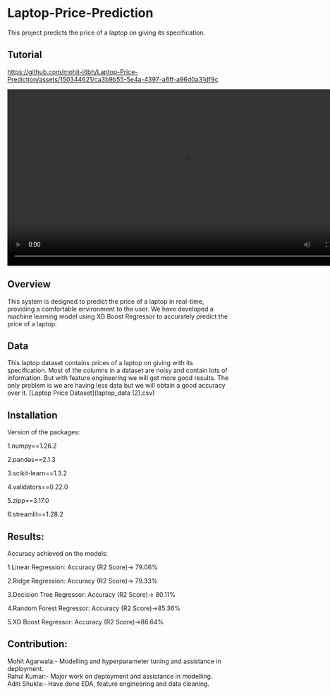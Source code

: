 # Laptop-Price-Prediction

This project predicts the price of a laptop on giving its specification.


## Tutorial



https://github.com/mohit-iitbh/Laptop-Price-Prediction/assets/150344621/ca3b9b55-5e4a-4397-a6ff-a96d0a31df9c




<video width="800" height="400" controls autoplay loop>
  <source src="Laptop_price_prediction.mp4" type="video/mp4">
  Your browser does not support the video tag.
</video>

## Overview
This system is designed to predict the price of a laptop in real-time, providing a comfortable environment to the user. We have developed a machine learning model using XG Boost Regressor to accurately predict the price of a laptop. 

## Data
This laptop dataset contains prices of a laptop on giving with its specification. Most of the columns in a dataset are noisy and contain lots of information. But with feature engineering we will get more good results. The only problem is we are having less data but we will obtain a good accuracy over it.
[Laptop Price Dataset](laptop_data (2).csv)

## Installation 
Version of the packages:<p>
1.numpy==1.26.2<p>
2.pandas==2.1.3<p>
3.scikit-learn==1.3.2<p>
4.validators==0.22.0<p>
5.zipp==3.17.0<p>
6.streamlit==1.28.2<p>

## Results:
Accuracy achieved on the models:<p>
1.Linear Regression: Accuracy (R2 Score)-> 79.06% <p>
2.Ridge Regression: Accuracy (R2 Score)-> 79.33%<p>
3.Decision Tree Regressor: Accuracy (R2 Score)-> 80.11%<p>
4.Random Forest Regressor: Accuracy (R2 Score)->85.36%<p>
5.XG Boost Regressor: Accuracy (R2 Score)->86.64%<p>

## Contribution:
Mohit Agarwala:- Modelling and hyperparameter tuning and assistance in deployment.<br />
Rahul Kumar:- Major work on deployment and assistance in modelling.<br />
Aditi Shukla:- Have done EDA, feature engineering and data cleaning.
